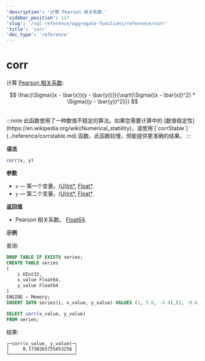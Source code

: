 ```yaml
---
'description': '计算 Pearson 相关系数.'
'sidebar_position': 117
'slug': '/sql-reference/aggregate-functions/reference/corr'
'title': 'corr'
'doc_type': 'reference'
---
```



# corr

计算 [Pearson 相关系数](https://en.wikipedia.org/wiki/Pearson_correlation_coefficient):

$$
\frac{\Sigma{(x - \bar{x})(y - \bar{y})}}{\sqrt{\Sigma{(x - \bar{x})^2} * \Sigma{(y - \bar{y})^2}}}
$$

<br/>
:::note
此函数使用了一种数值不稳定的算法。如果您需要计算中的 [数值稳定性](https://en.wikipedia.org/wiki/Numerical_stability)，请使用 [`corrStable`](../reference/corrstable.md) 函数。此函数较慢，但能提供更准确的结果。
:::

**语法**

```sql
corr(x, y)
```

**参数**

- `x` — 第一个变量。[(U)Int*](../../data-types/int-uint.md), [Float*](../../data-types/float.md).
- `y` — 第二个变量。[(U)Int*](../../data-types/int-uint.md), [Float*](../../data-types/float.md).

**返回值**

- Pearson 相关系数。 [Float64](../../data-types/float.md).

**示例**

查询:

```sql
DROP TABLE IF EXISTS series;
CREATE TABLE series
(
    i UInt32,
    x_value Float64,
    y_value Float64
)
ENGINE = Memory;
INSERT INTO series(i, x_value, y_value) VALUES (1, 5.6, -4.4),(2, -9.6, 3),(3, -1.3, -4),(4, 5.3, 9.7),(5, 4.4, 0.037),(6, -8.6, -7.8),(7, 5.1, 9.3),(8, 7.9, -3.6),(9, -8.2, 0.62),(10, -3, 7.3);
```

```sql
SELECT corr(x_value, y_value)
FROM series;
```

结果:

```response
┌─corr(x_value, y_value)─┐
│     0.1730265755453256 │
└────────────────────────┘
```
